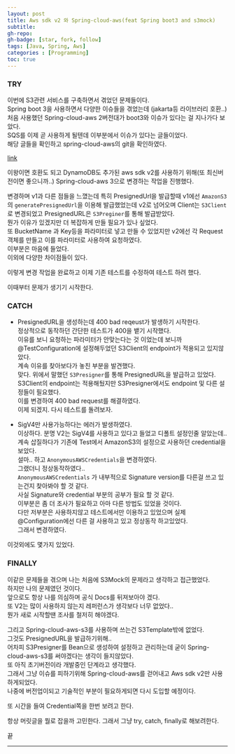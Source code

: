 ```yaml
---
layout: post 
title: Aws sdk v2 와 Spring-cloud-aws(feat Spring boot3 and s3mock)
subtitle: 
gh-repo: 
gh-badge: [star, fork, follow]
tags: [Java, Spring, Aws]
categories : [Programming]
toc: true
---
```



### TRY
이번에 S3관련 서비스를 구축하면서 겪었던 문제들이다.  
Spring boot 3을 사용하면서 다양한 이슈들을 겪었는데 (jakarta등 라이브러리 호환..) 처음 사용했던 Spring-cloud-aws 2버전대가 boot3와 이슈가 있다는 걸 지나가다 보았다.  
SQS를 이제 곧 사용하게 될텐데 이부분에서 이슈가 있다는 글들이었다.  
해당 글들을 확인하고 spring-cloud-aws의 git을 확인하였다.  

[link](https://github.com/awspring/spring-cloud-aws#compatibility-with-spring-project-versions)  
  
이왕이면 호환도 되고 DynamoDB도 추가된 aws sdk v2를 사용하기 위해(또 최신버전이면 좋으니까..) Spring-cloud-aws 3으로 변경하는 작업을 진행했다.  

변경하며 v1과 다른 점들을 느꼈는데 특히 PresignedUrl을 발급할때 v1에선 `AmazonS3`의 `generatePresignedUrl`을 이용해 발급했었는데 v2로 넘어오며 Client는 `S3Client`로 변경되었고 PresignedURL은 `S3Preginer`를 통해 발급받았다.  
뭔가 이유가 있겠지만 더 복잡하게 만들 필요가 있나 싶었다.  
또 BucketName 과 Key등을 파라미터로 넣고 만들 수 있었지만 v2에선 각 Request 객체를 만들고 이를 파라미터로 사용하여 요청하였다.  
이부분은 마음에 들었다.  
이외에 다양한 차이점들이 있다.  

이렇게 변경 작업을 완료하고 이제 기존 테스트를 수정하여 테스트 하려 했다.  

이때부터 문제가 생기기 시작한다.  

### CATCH

* PresignedURL을 생성하는데 400 bad reqeust가 발생하기 시작한다.  
    정상적으로 동작하던 간단한 테스트가 400을 뱉기 시작했다.  
    이유를 보니 요청하는 파라미터가 안맞는다는 것 이었는데 보니까 @TestConfiguration에 설정해두었던 S3Client의 endpoint가 적용되고 있지않았다.  
    계속 이유를 찾아보다가 놓친 부분을 발견했다.  
    맞다. 위에서 말했던 `S3Presigner`를 통해 PresignedURL을 발급하고 있었다.  
    S3Client의 endpoint는 적용해뒀지만 S3Presigner에서도 endpoint 및 다른 설정들이 필요했다.  
    이를 변경하여 400 bad request를 해결하였다.  
    이제 되겠지.  다시 테스트를 돌려보자.  

* SigV4만 사용가능하다는 에러가 발생하였다.  
    이상하다. 분명 V2는 SigV4를 사용하고 있다고 들었고 디폴트 설정인줄 알았는데..  
    계속 삽질하다가 기존에 Test에서 AmazonS3의 설정으로 사용하던 credential을 보았다.  
    설마.. 하고 `AnonymousAWSCredentials`을 변경하였다.  
    그랬더니 정상동작하였다..  
    `AnonymousAWSCredentials` 가 내부적으로 Signature version를 다른걸 쓰고 있는건지 찾아봐야 할 것 같다.  
    사실 Signature와 credential 부분의 공부가 필요 할 것 같다.  
    이부분은 좀 더 조사가 필요하고 아마 다른 방법도 있었을 것이다.  
    다만 저부분은 사용하지않고 테스트에서만 이용하고 있었으며 실제 @Configuration에선 다른 걸 사용하고 있고 정상동작 하고있었다.  
    그래서 변경하였다.

이것외에도 몇가지 있었다.  

### FINALLY

이같은 문제들을 겪으며 나는 처음에 S3Mock의 문제라고 생각하고 접근했었다.  
하지만 나의 문제였던 것이다.  
앞으로도 항상 나를 의심하며 공식 Docs를 뒤져보아야 겠다.  
또 V2는 많이 사용하지 않는지 레퍼런스가 생각보다 너무 없었다..  
뭔가 새로 시작할땐 조사를 철저히 해야겠다.  

그리고 Spring-cloud-aws-s3를 사용하며 쓰는건 S3Template밖에 없었다.  
그것도 PresignedURL을 발급하기위해..  
어차피 S3Presigner를 Bean으로 생성하여 설정하고 관리하는데 굳이 Spring-cloud-aws-s3를 써야겠다는 생각이 들지않았다.  
또 아직 초기버전이라 개발중인 단계라고 생각했다.  
그래서 그냥 이슈를 피하기위해 Spring-cloud-aws를 걷어내고 Aws sdk v2만 사용하게되었다.  
나중에 버전업이되고 기술적인 부분이 필요하게되면 다시 도입할 예정이다.  

또 시간을 들여 Credential쪽을 한번 보려고 한다.  

항상 머릿글을 뭘로 잡을까 고민한다.  그래서 그냥 try, catch, finally로 해보려한다.  

끝

---
